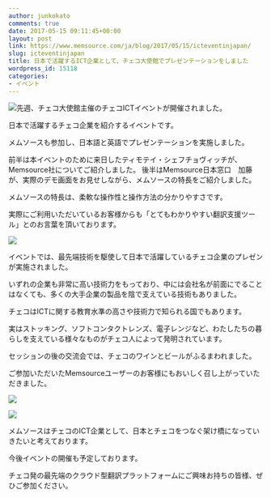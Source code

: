 ```yaml
---
author: junkokato
comments: true
date: 2017-05-15 09:11:45+00:00
layout: post
link: https://www.memsource.com/ja/blog/2017/05/15/icteventinjapan/
slug: icteventinjapan
title: 日本で活躍するICT企業として、チェコ大使館でプレゼンテーションをしました
wordpress_id: 15118
categories:
- イベント
---
```




[![](http://www.memsource.com/wp-content/uploads/2017/05/Timo-san-1024x832.jpg)](http://www.memsource.com/wp-content/uploads/2017/05/Timo-san.jpg)先週、チェコ大使館主催のチェコICTイベントが開催されました。

日本で活躍するチェコ企業を紹介するイベントです。

メムソースも参加し、日本語と英語でプレゼンテーションを実施しました。



<!-- more -->
前半は本イベントのために来日したティモテイ・シェフチョヴィッチが、Memsource社についてご紹介しました。
後半はMemsource日本窓口　加藤が、実際のデモ画面をお見せしながら、メムソースの特長をご紹介しました。

メムソースの特長は、柔軟な操作性と操作方法の分かりやすさです。

実際にご利用いただいているお客様からも「とてもわかりやすい翻訳支援ツール」とのお言葉を頂いております。

[![](http://www.memsource.com/wp-content/uploads/2017/05/チェコICT4-1024x787.jpg)](http://www.memsource.com/wp-content/uploads/2017/05/チェコICT4.jpg)



イベントでは、最先端技術を駆使して日本で活躍しているチェコ企業のプレゼンが実施されました。

いずれの企業も非常に高い技術力をもっており、中には会社名が前面にでることはなくても、多くの大手企業の製品を陰で支えている技術もありました。

チェコはICTに関する教育水準の高さや技術力で知られる国でもあります。

実はストッキング、ソフトコンタクトレンズ、電子レンジなど、わたしたちの暮らしを支えている様々なものがチェコ人によって発明されています。



セッションの後の交流会では、チェコのワインとビールがふるまわれました。








ご参加いただいたMemsourceユーザーのお客様にもおいしく召し上がっていただきました。

[![](http://www.memsource.com/wp-content/uploads/2017/05/チェコICT３.jpg)](http://www.memsource.com/wp-content/uploads/2017/05/チェコICT３.jpg)

[![](http://www.memsource.com/wp-content/uploads/2017/05/CIMG0548-1024x768.jpg)](http://www.memsource.com/wp-content/uploads/2017/05/CIMG0548.jpg)



メムソースはチェコのICT企業として、日本とチェコをつなぐ架け橋になっていきたいと考えております。

今後イベントの開催も予定しております。

チェコ発の最先端のクラウド型翻訳プラットフォームにご興味お持ちの皆様、ぜひご参加ください。


